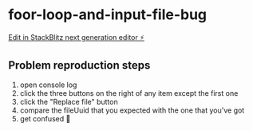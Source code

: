 # foor-loop-and-input-file-bug

[Edit in StackBlitz next generation editor ⚡️](https://stackblitz.com/~/github.com/Sefibrah/foor-loop-and-input-file-bug)

## Problem reproduction steps

1. open console log
2. click the three buttons on the right of any item except the first one
3. click the "Replace file" button
4. compare the fileUuid that you expected with the one that you've got
5. get confused 🥲

